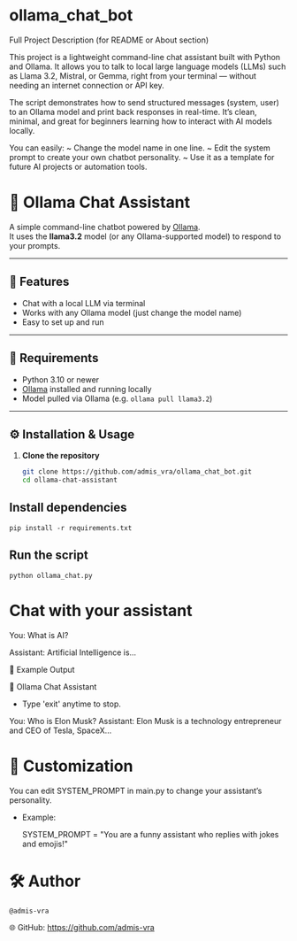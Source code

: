 # ollama_chat_bot
Full Project Description (for README or About section)

This project is a lightweight command-line chat assistant built with Python and Ollama.
It allows you to talk to local large language models (LLMs) such as Llama 3.2, Mistral, or Gemma, right from your terminal — without needing an internet connection or API key.

The script demonstrates how to send structured messages (system, user) to an Ollama model and print back responses in real-time. It’s clean, minimal, and great for beginners learning how to interact with AI models locally.

You can easily:
~ Change the model name in one line.
~ Edit the system prompt to create your own chatbot personality.
~ Use it as a template for future AI projects or automation tools.

# 🧠 Ollama Chat Assistant

A simple command-line chatbot powered by [Ollama](https://ollama.ai/).  
It uses the **llama3.2** model (or any Ollama-supported model) to respond to your prompts.

---

## 🚀 Features
- Chat with a local LLM via terminal
- Works with any Ollama model (just change the model name)
- Easy to set up and run

---

## 🧩 Requirements
- Python 3.10 or newer  
- [Ollama](https://ollama.ai/) installed and running locally  
- Model pulled via Ollama (e.g. `ollama pull llama3.2`)

---

## ⚙️ Installation & Usage

1. **Clone the repository**
   ```bash
   git clone https://github.com/admis_vra/ollama_chat_bot.git
   cd ollama-chat-assistant
   
## Install dependencies
   ```
   pip install -r requirements.txt
   ```


## Run the script 
   ``` 
   python ollama_chat.py
   ```
# Chat with your assistant


You: What is AI?

Assistant: Artificial Intelligence is...

🧠 Example Output

💬 Ollama Chat Assistant

- Type 'exit' anytime to stop.

You: Who is Elon Musk?
Assistant: Elon Musk is a technology entrepreneur and CEO of Tesla, SpaceX...

# 🧩 Customization
You can edit SYSTEM_PROMPT in main.py to change your assistant’s personality.

- Example:

   SYSTEM_PROMPT = "You are a funny assistant who replies with jokes and emojis!"

# 🛠️ Author

    @admis-vra

   🌐 GitHub: https://github.com/admis-vra

